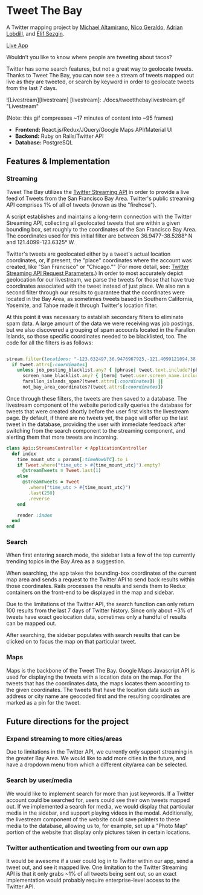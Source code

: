 # Tweet The Bay

A Twitter mapping project by [Michael Altamirano][michael], [Nico Geraldo][nico], [Adrian Lobdill][adrian],  and [Elif Sezgin][elif].

[Live App][live]

[live]: http://baytweets.herokuapp.com/


[michael]: https://github.com/mjaltamirano
[adrian]: https://github.com/slolobdill44
[nico]: https://github.com/ngeeraldo
[elif]: https://github.com/elifsezgin


Wouldn’t you like to know where people are tweeting about tacos?

Twitter has some search features, but not a great way to geolocate tweets. Thanks to Tweet The Bay, you can now see a stream of tweets mapped out live as they are tweeted, or search by keyword in order to geolocate tweets from the last 7 days.

![Livestream][livestream]
[livestream]: ./docs/tweetthebaylivestream.gif "Livestream"

(Note: this gif compresses ~17 minutes of content into ~95 frames)

* **Frontend:** React.js/Redux/JQuery/Google Maps API/Material UI
* **Backend:** Ruby on Rails/Twitter API
* **Database:** PostgreSQL

## Features & Implementation

### Streaming

Tweet The Bay utilizes the [Twitter Streaming API][twitterlink] in order to provide a live feed of Tweets from the San Francisco Bay Area. Twitter's public streaming API comprises 1% of all of tweets (known as the "firehose").

[twitterlink]: https://dev.twitter.com/streaming/overview

A script establishes and maintains a long-term connection with the Twitter Streaming API, collecting all geolocated tweets that are within a given bounding box, set roughly to the coordinates of the San Francisco Bay Area. The coordinates used for this initial filter are between 36.9477-38.5288° N and 121.4099-123.6325° W.

Twitter's tweets are geolocated either by a tweet's actual location coordinates, or, if present, the "place" coordinates where the account was created, like "San Francisco" or "Chicago."" (For more detail, see: [Twitter Streaming API Request Parameters][locationparameters].) In order to most accurately depict geolocation for our livestream, we parse the tweets for those that have true coordinates associated with the tweet instead of just place. We also ran a second filter through our results to guarantee that the coordinates were located in the Bay Area, as sometimes tweets based in Southern California, Yosemite, and Tahoe made it through Twitter's location filter.

[locationparameters]:https://dev.twitter.com/streaming/overview/request-parameters#locations

At this point it was necessary to establish secondary filters to eliminate spam data. A large amount of the data we were receiving was job postings, but we also discovered a grouping of spam accounts located in the Farallon Islands, so those specific coordinates needed to be blacklisted, too. The code for all the filters is as follows:

```Ruby

stream.filter(locations: "-123.632497,36.9476967925,-121.4099121094,38.5288302896") do |tweet|
  if tweet.attrs[:coordinates]
    unless job_posting_blacklist.any? { |phrase| tweet.text.include?(phrase) } ||
      screen_name_blacklist.any? { |term| tweet.user.screen_name.include?(term) } ||
      farallon_islands_spam?(tweet.attrs[:coordinates]) ||
      not_bay_area_coordinates?(tweet.attrs[:coordinates])

```

Once through these filters, the tweets are then saved to a database. The livestream component of the website periodically queries the database for tweets that were created shortly before the user first visits the livestream page. By default, if there are no tweets yet, the page will offer up the last tweet in the database, providing the user with immediate feedback after switching from the search component to the streaming component, and alerting them that more tweets are incoming.

```Ruby
class Api::StreamsController < ApplicationController
  def index
    time_mount_utc = params[:timeNowUTC].to_i
    if Tweet.where("time_utc > #{time_mount_utc}").empty?
      @streamTweets = Tweet.last(1)
    else
      @streamTweets = Tweet
        .where("time_utc > #{time_mount_utc}")
        .last(250)
        .reverse
    end

    render :index
  end
end
```

### Search

When first entering search mode, the sidebar lists a few of the top currently trending topics in the Bay Area as a suggestion.

When searching, the app takes the bounding-box coordinates of the current map area and sends a request to the Twitter API to send back results within those coordinates. Rails processes the results and sends them to Redux containers on the front-end to be displayed in the map and sidebar.

Due to the limitations of the Twitter API, the search function can only return 100 results from the last 7 days of Twitter history. Since only about ~3% of tweets have exact geolocation data, sometimes only a handful of results can be mapped out.

After searching, the sidebar populates with search results that can be clicked on to focus the map on that particular tweet.

### Maps

Maps is the backbone of the Tweet The Bay. Google Maps Javascript API is used for displaying the tweets with a location data on the map. For the tweets that has the coordinates data, the maps locates them according to the given coordinates. The tweets that have the location data such as address or city name are geocoded first and the resulting coordinates are marked as a pin for the tweet.

## Future directions for the project

### Expand streaming to more cities/areas

Due to limitations in the Twitter API, we currently only support streaming in the greater Bay Area. We would like to add more cities in the future, and have a dropdown menu from which a different city/area can be selected.

### Search by user/media

We would like to implement search for more than just keywords. If a Twitter account could be searched for, users could see their own tweets mapped out. If we implemented a search for media, we would display that particular media in the sidebar, and support playing videos in the modal. Additionally, the livestream component of the website could save pointers to these media to the database, allowing us to, for example, set up a "Photo Map" portion of the website that display only pictures taken in certain locations.

### Twitter authentication and tweeting from our own app

It would be awesome if a user could log in to Twitter within our app, send a tweet out, and see it mapped live. One limitation to the Twitter Streaming API is that it only grabs ~1% of all tweets being sent out, so an exact implementation would probably require enterprise-level access to the Twitter API.
